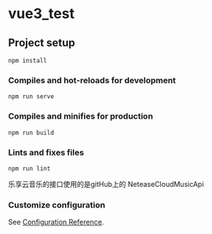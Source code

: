 <!--
 * @Date: 2022-10-27 21:16:28
 * @LastEditors: 顾森
 * @LastEditTime: 2022-10-27 21:17:30
 * @FilePath: \undefinedc:\Users\Administrator\Desktop\studyCode\wechat-test\README.md
-->
# vue3_test

## Project setup
```
npm install
```

### Compiles and hot-reloads for development
```
npm run serve
```

### Compiles and minifies for production
```
npm run build
```

### Lints and fixes files
```
npm run lint
```

乐享云音乐的接口使用的是gitHub上的 NeteaseCloudMusicApi
### Customize configuration
See [Configuration Reference](https://cli.vuejs.org/config/).
